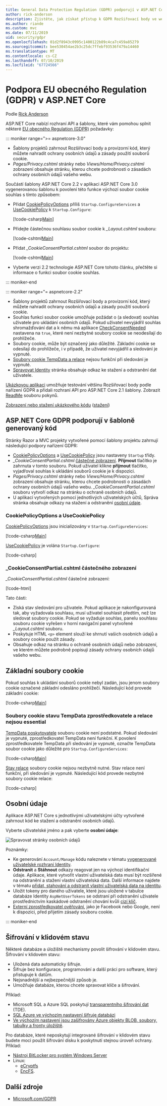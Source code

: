 ```yaml
---
title: General Data Protection Regulation (GDPR) podporují v ASP.NET Core
author: rick-anderson
description: Zjistěte, jak získat přístup k GDPR Rozšiřovací body ve webové aplikaci ASP.NET Core.
ms.author: riande
ms.custom: mvc
ms.date: 07/11/2019
uid: security/gdpr
ms.openlocfilehash: 01d2f8943c0995c1400122b89c4ca7c459a85279
ms.sourcegitcommit: bee530454ae2b3c25dc7ffebf93536f479a14460
ms.translationtype: MT
ms.contentlocale: cs-CZ
ms.lasthandoff: 07/10/2019
ms.locfileid: "67724566"
---
```

# <a name="eu-general-data-protection-regulation-gdpr-support-in-aspnet-core"></a>Podpora EU obecného Regulation (GDPR) v ASP.NET Core

Podle [Rick Anderson](https://twitter.com/RickAndMSFT)

ASP.NET Core nabízí rozhraní API a šablony, které vám pomohou splnit některé [EU obecného Regulation (GDPR)](https://www.eugdpr.org/) požadavky:

::: moniker range=">= aspnetcore-3.0"

* Šablony projektů zahrnout Rozšiřovací body a provizorní kód, který můžete nahradit ochrany osobních údajů a zásady použití souborů cookie.
* *Pages/Privacy.cshtml* stránky nebo *Views/Home/Privacy.cshtml* zobrazení obsahuje stránku, kterou chcete podrobnosti o zásadách ochrany osobních údajů vašeho webu.

Součástí šablony ASP.NET Core 2.2 v aplikaci ASP.NET Core 3.0 vygenerovanou šablonu k povolení této funkce výchozí soubor cookie souhlas s tímto způsobem:

* Přidat [CookiePolicyOptions](/dotnet/api/microsoft.aspnetcore.builder.cookiepolicyoptions) příliš `Startup.ConfigureServices` a [UseCookiePolicy](/dotnet/api/microsoft.aspnetcore.builder.cookiepolicyappbuilderextensions.usecookiepolicy) k `Startup.Configure`:

  [!code-csharp[Main](gdpr/sample/RP3.0/Startup.cs?name=snippet1&highlight=12-19,38)]

* Přidejte částečnou souhlasu soubor cookie k *_Layout.cshtml* souboru:

  [!code-cshtml[Main](gdpr/sample/RP3.0/Pages/Shared/_Layout.cshtml?name=snippet&highlight=4)]

* Přidat  *\_CookieConsentPartial.cshtml* soubor do projektu:

  [!code-cshtml[Main](gdpr/sample/RP3.0/Pages/Shared/_CookieConsentPartial.cshtml)]

* Vyberte verzi 2.2 technologie ASP.NET Core tohoto článku, přečtěte si informace o funkci soubor cookie souhlas.

::: moniker-end

::: moniker range="= aspnetcore-2.2"

* Šablony projektů zahrnout Rozšiřovací body a provizorní kód, který můžete nahradit ochrany osobních údajů a zásady použití souborů cookie.
* Souhlas funkci soubor cookie umožňuje požádat o (a sledovat) souhlas uživatele pro ukládání osobních údajů. Pokud uživatel nevyjádřil souhlas shromažďování dat a k němu má aplikace [CheckConsentNeeded](/dotnet/api/microsoft.aspnetcore.builder.cookiepolicyoptions.checkconsentneeded) nastavena na `true`, které není nezbytné soubory cookie se neodesílají do prohlížeče.
* Soubory cookie, může být označený jako důležité. Základní cookie se odesílají do prohlížeče, i v případě, že uživatel nevyjádřil a sledování je vypnuté.
* [Soubory cookie TempData a relace](#tempdata) nejsou funkční při sledování je vypnuté.
* [Spravovat Identity](#pd) stránka obsahuje odkaz ke stažení a odstranění dat uživatele.

[Ukázkovou aplikaci](https://github.com/aspnet/AspNetCore.Docs/tree/live/aspnetcore/security/gdpr/sample) umožňuje testování většinu Rozšiřovací body podle nařízení GDPR a přidali rozhraní API pro ASP.NET Core 2.1 šablony. Zobrazit [ReadMe](https://github.com/aspnet/AspNetCore.Docs/tree/live/aspnetcore/security/gdpr/sample) souboru pokynů.

[Zobrazení nebo stažení ukázkového kódu](https://github.com/aspnet/AspNetCore.Docs/tree/live/aspnetcore/security/gdpr/sample) ([stažení](xref:index#how-to-download-a-sample))

## <a name="aspnet-core-gdpr-support-in-template-generated-code"></a>ASP.NET Core GDPR podporují v šabloně generovaný kód

Stránky Razor a MVC projekty vytvořené pomocí šablony projektu zahrnují následující podpory nařízení GDPR:

* [CookiePolicyOptions](/dotnet/api/microsoft.aspnetcore.builder.cookiepolicyoptions) a [UseCookiePolicy](/dotnet/api/microsoft.aspnetcore.builder.cookiepolicyappbuilderextensions.usecookiepolicy) jsou nastaveny `Startup` třídy.
* *\_CookieConsentPartial.cshtml* [částečné zobrazení](xref:mvc/views/tag-helpers/builtin-th/partial-tag-helper). **Přijmout** tlačítko je zahrnuta v tomto souboru. Pokud uživatel klikne **přijmout** tlačítko, vyjadřoval souhlas k ukládání souborů cookie je k dispozici.
* *Pages/Privacy.cshtml* stránky nebo *Views/Home/Privacy.cshtml* zobrazení obsahuje stránku, kterou chcete podrobnosti o zásadách ochrany osobních údajů vašeho webu. *\_CookieConsentPartial.cshtml* souboru vytvoří odkaz na stránku o ochraně osobních údajů.
* U aplikací vytvořených pomocí jednotlivých uživatelských účtů, Správa stránka obsahuje odkazy na stažení a odstranění [osobní údaje](#pd).

### <a name="cookiepolicyoptions-and-usecookiepolicy"></a>CookiePolicyOptions a UseCookiePolicy

[CookiePolicyOptions](/dotnet/api/microsoft.aspnetcore.builder.cookiepolicyoptions) jsou inicializovány v `Startup.ConfigureServices`:

[!code-csharp[Main](gdpr/sample/Startup.cs?name=snippet1&highlight=14-20)]

[UseCookiePolicy](/dotnet/api/microsoft.aspnetcore.builder.cookiepolicyappbuilderextensions.usecookiepolicy) je volána `Startup.Configure`:

[!code-csharp[](gdpr/sample/Startup.cs?name=snippet1&highlight=51)]

### <a name="cookieconsentpartialcshtml-partial-view"></a>\_CookieConsentPartial.cshtml částečného zobrazení

*\_CookieConsentPartial.cshtml* částečné zobrazení:

[!code-html[](gdpr/sample/RP2.2/Pages/Shared/_CookieConsentPartial.cshtml)]

Tato části:

* Získá stav sledování pro uživatele. Pokud aplikace je nakonfigurovaná tak, aby vyžadovala souhlasu, musí uživatel souhlasit předtím, než lze sledovat soubory cookie. Pokud se vyžaduje souhlas, panelu souhlasu souboru cookie vyřešen v horní navigační panel vytvořené  *\_Layout.cshtml* souboru.
* Poskytuje HTML `<p>` element slouží ke shrnutí vašich osobních údajů a soubory cookie použít zásady.
* Obsahuje odkaz na stránku o ochraně osobních údajů nebo zobrazení, ve kterém můžete podrobně popisují zásady ochrany osobních údajů vašeho webu.

## <a name="essential-cookies"></a>Základní soubory cookie

Pokud souhlas k ukládání souborů cookie nebyl zadán, jsou jenom soubory cookie označené základní odesláno prohlížeči. Následující kód provede základní cookie:

[!code-csharp[Main](gdpr/sample/RP2.2/Pages/Cookie.cshtml.cs?name=snippet1&highlight=5)]

<a name="tempdata"></a>

### <a name="tempdata-provider-and-session-state-cookies-arent-essential"></a>Soubory cookie stavu TempData zprostředkovatele a relace nejsou essential

[TempData poskytovatele](xref:fundamentals/app-state#tempdata) souboru cookie není podstatné. Pokud sledování je vypnuté, zprostředkovatel TempData není funkční. K povolení zprostředkovatele TempData při sledování je vypnuté, označte TempData soubor cookie jako důležité pro `Startup.ConfigureServices`:

[!code-csharp[Main](gdpr/sample/RP2.2/Startup.cs?name=snippet1)]

[Stav relace](xref:fundamentals/app-state) soubory cookie nejsou nezbytně nutné. Stav relace není funkční, při sledování je vypnuté. Následující kód provede nezbytné soubory cookie relace:

[!code-csharp[](gdpr/sample/RP2.2/Startup.cs?name=snippet2)]

<a name="pd"></a>

## <a name="personal-data"></a>Osobní údaje

Aplikace ASP.NET Core s jednotlivými uživatelskými účty vytvořené zahrnout kód ke stažení a odstranění osobních údajů.

Vyberte uživatelské jméno a pak vyberte **osobní údaje**:

![Spravovat stránky osobních údajů](gdpr/_static/pd.png)

Poznámky:

* Ke generování `Account/Manage` kódu naleznete v tématu [vygenerované uživatelské rozhraní Identity](xref:security/authentication/scaffold-identity).
* **Odstranit** a **Stáhnout** odkazy reagovat jen na výchozí identifikační údaje. Aplikace, které vytvořit vlastní uživatelská data musí být rozšířené na odstranění a stažení vlastní uživatelská data. Další informace najdete v tématu [přidat, stahování a odstranit vlastní uživatelská data na identitu](xref:security/authentication/add-user-data).
* Uložit tokeny pro daného uživatele, které jsou uložené v tabulce databáze Identity `AspNetUserTokens` se odstraní při odstranění uživatele prostřednictvím kaskádové odstranění chování kvůli [cizí klíč](https://github.com/aspnet/Identity/blob/release/2.1/src/EF/IdentityUserContext.cs#L152).
* [Externí zprostředkovatel ověřování](xref:security/authentication/social/index), jako je Facebook nebo Google, není k dispozici, před přijetím zásady souboru cookie.

::: moniker-end

## <a name="encryption-at-rest"></a>Šifrování v klidovém stavu

Některé databáze a úložiště mechanismy povolit šifrování v klidovém stavu. Šifrování v klidovém stavu:

* Uložená data automaticky šifruje.
* Šifruje bez konfigurace, programování a další práci pro software, který přistupuje k datům.
* Nejsnadnější a nejbezpečnější způsob je.
* Umožňuje databáze, kterou chcete spravovat klíče a šifrování.

Příklad:

* Microsoft SQL a Azure SQL poskytují [transparentního šifrování dat](/sql/relational-databases/security/encryption/transparent-data-encryption) (TDE).
* [SQL Azure ve výchozím nastavení šifruje databázi](https://azure.microsoft.com/updates/newly-created-azure-sql-databases-encrypted-by-default/)
* [Ve výchozím nastavení jsou zašifrovány Azure objekty BLOB, soubory, tabulky a fronty úložiště](https://azure.microsoft.com/blog/announcing-default-encryption-for-azure-blobs-files-table-and-queue-storage/).

Pro databáze, které neposkytují integrované šifrování v klidovém stavu budete moci použít šifrování disku k poskytnutí stejnou úroveň ochrany. Příklad:

* [Nástroj BitLocker pro systém Windows Server](/windows/security/information-protection/bitlocker/bitlocker-how-to-deploy-on-windows-server)
* Linux:
  * [eCryptfs](https://launchpad.net/ecryptfs)
  * [EncFS](https://github.com/vgough/encfs).

## <a name="additional-resources"></a>Další zdroje

* [Microsoft.com/GDPR](https://www.microsoft.com/trustcenter/Privacy/GDPR)
